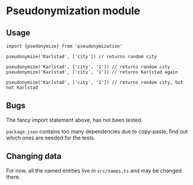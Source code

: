 # Pseudonymization module

## Usage

```
import {psedonymize} from 'pseudonymization'

pseudonymize('Karlstad', ['city']) // returns random city

pseudonymize('Karlstad', ['city', '1']) // returns random city
pseudonymize('Karlstad', ['city', '1']) // returns Karlstad again

pseudonymize('Karlstad', ['city', '2']) // returns random city, but not Karlstad

```

## Bugs

The fancy import statement above, has not been tested.

`package.json` contains too many dependencies due to copy-paste, find out which
ones are needed for the tests.

## Changing data

For now, all the named entities live in `src/names.ts` and may be changed there.
